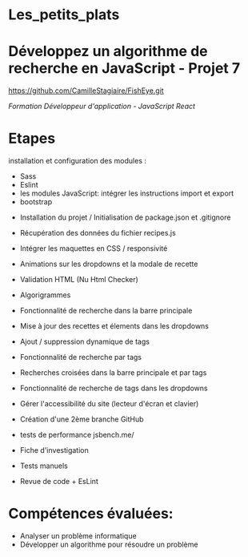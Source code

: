 # Les_petits_plats

# Développez un algorithme de recherche en JavaScript - Projet 7
https://github.com/CamilleStagiaire/FishEye.git

*Formation Développeur d'application - JavaScript React*

# Etapes
 installation et configuration des modules :
- Sass
- Eslint
- les modules JavaScript: intégrer les instructions import et export
- bootstrap

* Installation du projet / Initialisation de package.json et .gitignore

* Récupération des données du fichier recipes.js

* Intégrer les maquettes en CSS / responsivité

* Animations sur les dropdowns et la modale de recette

* Validation HTML (Nu Html Checker)

* Algorigrammes 

* Fonctionnalité de recherche dans la barre principale

* Mise à jour des recettes et élements dans les dropdowns

* Ajout / suppression dynamique de tags

* Fonctionnalité de recherche par tags

* Recherches croisées dans la barre principale et par tags

* Fonctionnalité de recherche de tags dans les dropdowns

* Gérer l'accessibilité du site (lecteur d'écran et clavier)

* Création d'une 2ème branche GitHub

* tests de performance jsbench.me/

* Fiche d'investigation 



* Tests manuels

* Revue de code + EsLint

# Compétences évaluées:

- Analyser un problème informatique
- Développer un algorithme pour résoudre un problème